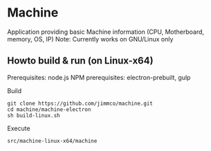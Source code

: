 # Machine
Application providing basic Machine information (CPU, Motherboard, memory, OS, IP)
Note: Currently works on GNU/Linux only 

## Howto build & run (on Linux-x64)
Prerequisites: node.js
NPM prerequisites: electron-prebuilt, gulp

Build
```
git clone https://github.com/jimmco/machine.git
cd machine/machine-electron
sh build-linux.sh
```

Execute
```
src/machine-linux-x64/machine
```
